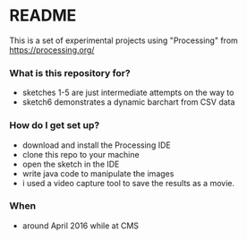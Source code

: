# README #

This is a set of experimental projects using "Processing" from https://processing.org/

### What is this repository for? ###

* sketches 1-5 are just intermediate attempts on the way to 
* sketch6 demonstrates a dynamic barchart from CSV data

### How do I get set up? ###

* download and install the Processing IDE
* clone this repo to your machine
* open the sketch in the IDE
* write java code to manipulate the images
* i used a video capture tool to save the results as a movie.

### When ###

* around April 2016 while at CMS